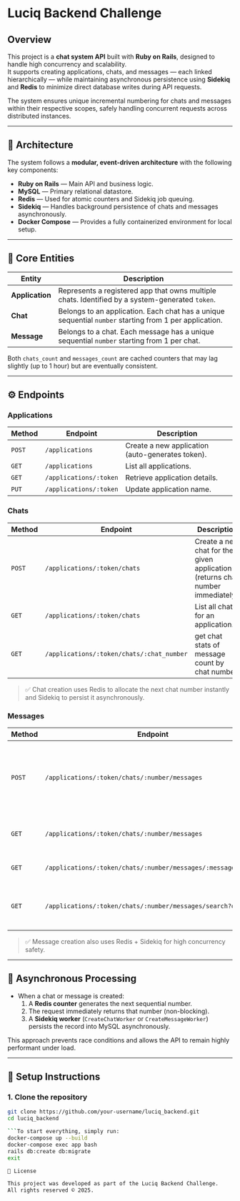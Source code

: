 # Luciq Backend Challenge

## Overview

This project is a **chat system API** built with **Ruby on Rails**, designed to handle high concurrency and scalability.  
It supports creating applications, chats, and messages — each linked hierarchically — while maintaining asynchronous persistence using **Sidekiq** and **Redis** to minimize direct database writes during API requests.

The system ensures unique incremental numbering for chats and messages within their respective scopes, safely handling concurrent requests across distributed instances.

---

## 🧱 Architecture

The system follows a **modular, event-driven architecture** with the following key components:

- **Ruby on Rails** — Main API and business logic.
- **MySQL** — Primary relational datastore.
- **Redis** — Used for atomic counters and Sidekiq job queuing.
- **Sidekiq** — Handles background persistence of chats and messages asynchronously.
- **Docker Compose** — Provides a fully containerized environment for local setup.

---

## 🧩 Core Entities

| Entity | Description |
|--------|--------------|
| **Application** | Represents a registered app that owns multiple chats. Identified by a system-generated `token`. |
| **Chat** | Belongs to an application. Each chat has a unique sequential `number` starting from 1 per application. |
| **Message** | Belongs to a chat. Each message has a unique sequential `number` starting from 1 per chat. |

Both `chats_count` and `messages_count` are cached counters that may lag slightly (up to 1 hour) but are eventually consistent.

---

## ⚙️ Endpoints

### **Applications**

| Method | Endpoint | Description |
|--------|-----------|-------------|
| `POST` | `/applications` | Create a new application (auto-generates token). |
| `GET` | `/applications` | List all applications. |
| `GET` | `/applications/:token` | Retrieve application details. |
| `PUT` | `/applications/:token` | Update application name. |

### **Chats**

| Method | Endpoint | Description |
|--------|-----------|-------------|
| `POST` | `/applications/:token/chats` | Create a new chat for the given application (returns chat number immediately). |
| `GET` | `/applications/:token/chats` | List all chats for an application. |
| `GET` | `/applications/:token/chats/:chat_number` | get chat stats of message count by chat number. |

> ✅ Chat creation uses Redis to allocate the next chat number instantly and Sidekiq to persist it asynchronously.

### **Messages**

| Method | Endpoint | Description |
|--------|-----------|-------------|
| `POST` | `/applications/:token/chats/:number/messages` | Create a new message under a specific chat (returns message number immediately). |
| `GET` | `/applications/:token/chats/:number/messages` | Retrieve all messages for a given chat. |
| `GET` | `/applications/:token/chats/:number/messages/:message_number` | Retrieve message details. |
| `GET` | `/applications/:token/chats/:number/messages/search?q=test` | search in chat messages using elastic search. |


> ✅ Message creation also uses Redis + Sidekiq for high concurrency safety.

---

## 🧠 Asynchronous Processing

- When a chat or message is created:
  1. A **Redis counter** generates the next sequential number.
  2. The request immediately returns that number (non-blocking).
  3. A **Sidekiq worker** (`CreateChatWorker` or `CreateMessageWorker`) persists the record into MySQL asynchronously.

This approach prevents race conditions and allows the API to remain highly performant under load.

---

## 🚀 Setup Instructions

### **1. Clone the repository**

```bash
git clone https://github.com/your-username/luciq_backend.git
cd luciq_backend

```To start everything, simply run:
docker-compose up --build
docker-compose exec app bash
rails db:create db:migrate
exit

🧾 License

This project was developed as part of the Luciq Backend Challenge.
All rights reserved © 2025.